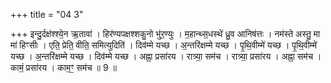 +++
title = "04 3"

+++
इन्दु॒र्दक्ष॑श्श्ये॒न ऋ॒तावा॑ । हिर॑ण्यपक्षश्शकु॒नो भु॑र॒ण्युः । म॒हान्थ्स॒धस्थे॑ ध्रु॒व आनिष॑त्तः । नम॑स्ते अस्तु॒ मा मा॑  हिꣳसीः । एति॒ प्रेति॒ वीति॒ समित्युदिति॑ । दिव॑म्मे यच्छ । अ॒न्तरि॑क्षम्मे यच्छ । पृ॒थि॒वीम्मे॑ यच्छ । पृ॒थि॒वीम्मे॑  यच्छ । अ॒न्तरि॑क्षम्मे यच्छ । दिव॑म्मे यच्छ । अह्ना॒ प्रसा॑रय । रात्र्या॒ सम॑च । रात्र्या॒ प्रसा॑रय । अह्ना॒ सम॑च ।  कामं॒ प्रसा॑रय । काम॒ꣳ॒ सम॑च ॥ 9 ॥


